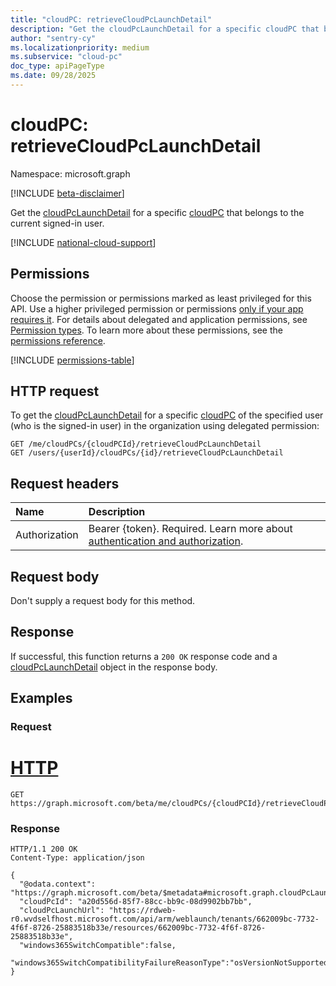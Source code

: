 ```yaml
---
title: "cloudPC: retrieveCloudPcLaunchDetail"
description: "Get the cloudPcLaunchDetail for a specific cloudPC that belongs to the current signed-in user."
author: "sentry-cy"
ms.localizationpriority: medium
ms.subservice: "cloud-pc"
doc_type: apiPageType
ms.date: 09/28/2025
---
```


# cloudPC: retrieveCloudPcLaunchDetail
Namespace: microsoft.graph

[!INCLUDE [beta-disclaimer](../../includes/beta-disclaimer.md)]

Get the [cloudPcLaunchDetail](../resources/cloudpclaunchdetail.md) for a specific [cloudPC](../resources/cloudpc.md) that belongs to the current signed-in user.

[!INCLUDE [national-cloud-support](../../includes/global-us.md)]

## Permissions
Choose the permission or permissions marked as least privileged for this API. Use a higher privileged permission or permissions [only if your app requires it](/graph/permissions-overview#best-practices-for-using-microsoft-graph-permissions). For details about delegated and application permissions, see [Permission types](/graph/permissions-overview#permission-types). To learn more about these permissions, see the [permissions reference](/graph/permissions-reference).

<!-- { "blockType": "permissions", "name": "cloudpc_retrievecloudpclaunchdetail" } -->
[!INCLUDE [permissions-table](../includes/permissions/cloudpc-retrievecloudpclaunchdetail-permissions.md)]

## HTTP request

<!-- {
  "blockType": "ignored"
}
-->

To get the [cloudPcLaunchDetail](../resources/cloudpclaunchdetail.md) for a specific [cloudPC](../resources/cloudpc.md) of the specified user (who is the signed-in user) in the organization using delegated permission:

``` http
GET /me/cloudPCs/{cloudPCId}/retrieveCloudPcLaunchDetail
GET /users/{userId}/cloudPCs/{id}/retrieveCloudPcLaunchDetail
```

## Request headers
|Name|Description|
|:---|:---|
|Authorization|Bearer {token}. Required. Learn more about [authentication and authorization](/graph/auth/auth-concepts).|

## Request body
Don't supply a request body for this method.

## Response

If successful, this function returns a `200 OK` response code and a [cloudPcLaunchDetail](../resources/cloudpclaunchdetail.md) object in the response body.

## Examples

### Request

# [HTTP](#tab/http)
<!-- {
  "blockType": "request",
  "name": "cloudpc.retrieveCloudPcLaunchDetail"
}
-->
``` http
GET https://graph.microsoft.com/beta/me/cloudPCs/{cloudPCId}/retrieveCloudPcLaunchDetail
```


### Response
<!-- {
  "blockType": "response",
  "truncated": true,
  "@odata.type": "microsoft.graph.cloudPcLaunchDetail"
}
-->
``` http
HTTP/1.1 200 OK
Content-Type: application/json

{
  "@odata.context": "https://graph.microsoft.com/beta/$metadata#microsoft.graph.cloudPcLaunchDetail",
  "cloudPcId": "a20d556d-85f7-88cc-bb9c-08d9902bb7bb",
  "cloudPcLaunchUrl": "https://rdweb-r0.wvdselfhost.microsoft.com/api/arm/weblaunch/tenants/662009bc-7732-4f6f-8726-25883518b33e/resources/662009bc-7732-4f6f-8726-25883518b33e",
  "windows365SwitchCompatible":false,
  "windows365SwitchCompatibilityFailureReasonType":"osVersionNotSupported"
}
```

